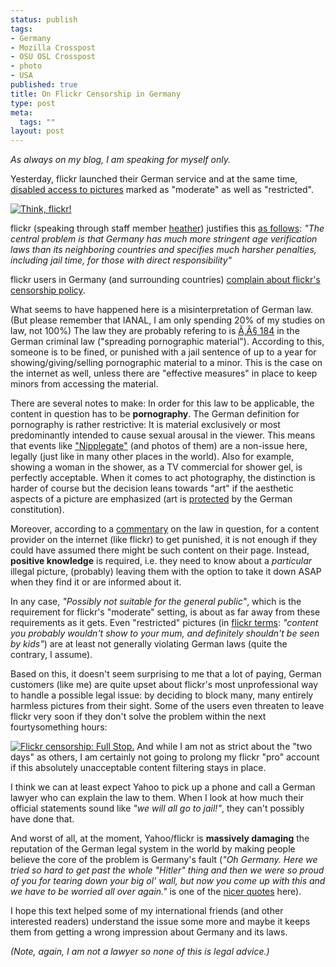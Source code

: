 ```yaml
--- 
status: publish
tags: 
- Germany
- Mozilla Crosspost
- OSU OSL Crosspost
- photo
- USA
published: true
title: On Flickr Censorship in Germany
type: post
meta: 
  tags: ""
layout: post
---
```

<em>As always on my blog, I am speaking for myself only.</em>

Yesterday, flickr launched their German service and at the same time, <a href="http://www.flickr.com/help/filters/#249">disabled access to pictures</a> marked as "moderate" as well as "restricted".

<a href="http://www.flickr.com/photos/freeed/551970877/in/photostream/"><img src='http://fredericiana.com/wp-content/uploads/2007/06/thinkflickr.jpg' alt='Think, flickr!' /></a>

flickr (speaking through staff member <a href="http://www.flickr.com/people/heather/">heather</a>) justifies this <a href="http://www.flickr.com/help/forum/42597/page16/#reply230304">as follows</a>: <em>"The central problem is that Germany has much more stringent age verification laws than its neighboring countries and specifies much harsher penalties, including jail time, for those with direct responsibility"</em>

flickr users in Germany (and surrounding countries) <a href="http://www.boingboing.net/2007/06/14/flickr_users_in_germ.html">complain about flickr's censorship policy</a>.

What seems to have happened here is a misinterpretation of German law. (But please remember that IANAL, I am only spending 20% of my studies on law, not 100%)<!--more--> The law they are probably refering to is <a href="http://dejure.org/gesetze/StGB/184.html">Ã‚Â§ 184</a> in the German criminal law ("spreading pornographic material"). According to this, someone is to be fined, or punished with a jail sentence of up to a year for showing/giving/selling pornographic material to a minor. This is the case on the internet as well, unless there are "effective measures" in place to keep minors from accessing the material.

There are several notes to make: In order for this law to be applicable, the content in question has to be <strong>pornography</strong>. The German definition for pornography is rather restrictive: It is material exclusively or most predominantly intended to cause sexual arousal in the viewer. This means that events like <a href="http://en.wikipedia.org/wiki/Nipplegate">"Nipplegate"</a> (and photos of them) are a non-issue here, legally (just like in many other places in the world). Also for example, showing a woman in the shower, as a TV commercial for shower gel, is perfectly acceptable. When it comes to act photography, the distinction is harder of course but the decision leans towards "art" if the aesthetic aspects of a picture are emphasized (art is <a href="http://dejure.org/gesetze/GG/5.html">protected</a> by the German constitution).

Moreover, according to a <a href="http://www.mediendelikte.de/bt184.htm#pornographie">commentary</a> on the law in question, for a content provider on the internet (like flickr) to get punished, it is not enough if they could have assumed there might be such content on their page. Instead, <strong>positive knowledge</strong> is required, i.e. they need to know about a <em>particular</em> illegal picture, (probably) leaving them with the option to take it down ASAP when they find it or are informed about it.

In any case, <em>"Possibly not suitable for the general public"</em>, which is the requirement for flickr's "moderate" setting, is about as far away from these requirements as it gets. Even "restricted" pictures (in <a href="http://www.flickr.com/help/filters/#258">flickr terms</a>: <em>"content you probably wouldn't show to your mum, and definitely shouldn't be seen by kids"</em>) are at least not generally violating German laws (quite the contrary, I assume).

Based on this, it doesn't seem surprising to me that a lot of paying, German customers (like me) are quite upset about flickr's most unprofessional way to handle a possible legal issue: by deciding to block many, many entirely harmless pictures from their sight. Some of the users even threaten to leave flickr very soon if they don't solve the problem within the next fourtysomething hours:

<a href="http://www.flickr.com/photos/freeed/551970881/"><img src='https://fredericiana.com/wp-content/uploads/2007/06/flickr-fullstop.png' alt='Flickr censorship: Full Stop.' /></a>
And while I am not as strict about the "two days" as others, I am certainly not going to prolong my flickr "pro" account if this absolutely unacceptable content filtering stays in place.

I think we can at least expect Yahoo to pick up a phone and call a German lawyer who can explain the law to them. When I look at how much their official statements sound like <em>"we will all go to jail!"</em>, they can't possibly have done that.

And worst of all, at the moment, Yahoo/flickr is <strong>massively damaging</strong> the reputation of the German legal system in the world by making people believe the core of the problem is Germany's fault (<em>"Oh Germany. Here we tried so hard to get past the whole "Hitler" thing and then we were so proud of you for tearing down your big ol' wall, but now you come up with this and we have to be worried all over again."</em> is one of the <a href="http://www.laist.com/2007/06/14/flickrs_censori.php">nicer quotes</a> here).

I hope this text helped some of my international friends (and other interested readers) understand the issue some more and maybe it keeps them from getting a wrong impression about Germany and its laws.

<em>(Note, again, I am not a lawyer so none of this is legal advice.)</em>
